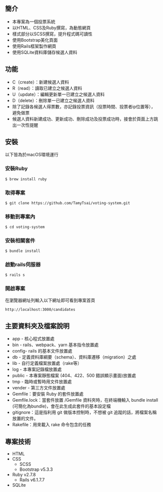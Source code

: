 <!-- # README

This README would normally document whatever steps are necessary to get the
application up and running.

Things you may want to cover:

* Ruby version

* System dependencies

* Configuration

* Database creation

* Database initialization

* How to run the test suite

* Services (job queues, cache servers, search engines, etc.)

* Deployment instructions

* ... -->


## 簡介
- 本專案為一個投票系統
- 以HTML、CSS及Ruby撰寫，為動態網頁
- 樣式部分以SCSS撰寫，提升程式碼可讀性
- 使用Bootstrap美化頁面
- 使用Rails框架製作網頁
- 使用SQLite資料庫儲存候選人資料

## 功能
- C（create）：新建候選人資料
- R（read）：讀取已建立之候選人資料
- U（update）：編輯更新單一已建立之候選人資料
- D（delete）：刪除單一已建立之候選人資料
- 除了記錄各候選人得票數，亦記錄投票資訊（投票時間、投票者ip位置等），避免做票
- 候選人資料新建成功、更新成功、刪除成功及投票成功時，接會於頁面上方跳出一次性提醒

<!-- ## 畫面 -->


## 安裝
以下皆為於macOS環境運行
### 安裝Ruby
```bash
$ brew install ruby
```
### 取得專案
```bash
$ git clone https://github.com/TamyTsai/voting-system.git
```
### 移動到專案內
```bash
$ cd voting-system
```
### 安裝相關套件
```bash
$ bundle install
```
### 啟動rails伺服器
```bash
$ rails s
```
### 開啟專案
在瀏覽器網址列輸入以下網址即可看到專案首頁
```bash
http://localhost:3000/candidates
```

## 主要資料夾及檔案說明
- app - 核心程式放置處
- bin - rails、webpack、yarn 基本指令放置處
- config- rails 的基本文件放置處
- db - 定義資料庫綱要（schema）、資料庫遷移（migration）之處
- lib - 自行定義檔案放置處（rake等）
- log - 本專案記錄檔放置處
- public - 本專案靜態檔案 (404、422、500 錯誤顯示畫面)放置處
- tmp - 臨時或暫時用文件放置處
- vender - 第三方文件放置處
- Gemfile：要安裝 Ruby 的套件放置處
- Gemfile.lock：當套件放置 /Gemfile 資料夾時，在終端機輸入 bundle install (可簡化為bundle)，會在此生成此套件的基本設定檔
- gitignore：這是指利用 git 做版本控制時，不想被 git 追蹤的話，將檔案名稱放置的文件。
- Rakefile：用來載入 rake 命令包含的任務


## 專案技術
- HTML
- CSS
    - SCSS
    - Bootstrap v5.3.3
- Ruby v2.7.8
    - Rails v6.1.7.7
- SQLite
